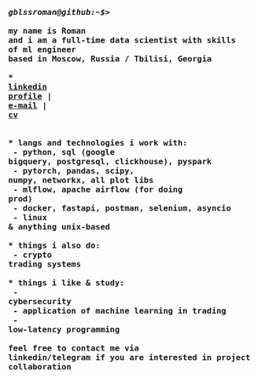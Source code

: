 ### <pre>*gblssroman@github:~$>* <br>my name is Roman<br>and i am a full-time data scientist with skills of ml engineer<br>based in Moscow, Russia / Tbilisi, Georgia<br><br>* <a href="https://linkedin.com/in/godblessroman" target="_blank">linkedin profile</a> | <a href="mailto:romanscene@icloud.com" target="_blank">e-mail</a> | <a href="https://drive.google.com/file/d/1uOpS4bCSTf3_zr28J1dp8EJiorPYi5HH/view?usp=sharing" target="_blank">cv</a> <br><br>* langs and technologies i work with:<br> - python, sql (google bigquery, postgresql, clickhouse), pyspark<br> - pytorch, pandas, scipy, numpy, networkx, all plot libs<br> - mlflow, apache airflow (for doing prod)<br> - docker, fastapi, postman, selenium, asyncio<br> - linux & anything unix-based<br><br>* things i also do:<br> - crypto trading systems<br><br>* things i like & study:<br> - cybersecurity<br> - application of machine learning in trading<br> - low-latency programming<br><br>feel free to contact me via linkedin/telegram if you are interested in project collaboration<br></pre>




